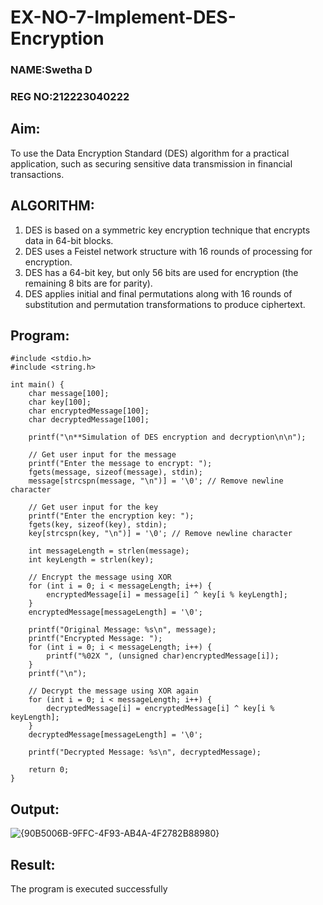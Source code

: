 # EX-NO-7-Implement-DES-Encryption
### NAME:Swetha D
### REG NO:212223040222
## Aim:

To use the Data Encryption Standard (DES) algorithm for a practical application, such as securing sensitive data transmission in financial transactions.

## ALGORITHM:

1. DES is based on a symmetric key encryption technique that encrypts data in 64-bit blocks.
2. DES uses a Feistel network structure with 16 rounds of processing for encryption.
3. DES has a 64-bit key, but only 56 bits are used for encryption (the remaining 8 bits are for parity).
4. DES applies initial and final permutations along with 16 rounds of substitution and permutation transformations to produce ciphertext.

## Program:
```
#include <stdio.h>
#include <string.h>

int main() {
    char message[100];
    char key[100];
    char encryptedMessage[100];
    char decryptedMessage[100];

    printf("\n**Simulation of DES encryption and decryption\n\n");

    // Get user input for the message
    printf("Enter the message to encrypt: ");
    fgets(message, sizeof(message), stdin);
    message[strcspn(message, "\n")] = '\0'; // Remove newline character

    // Get user input for the key
    printf("Enter the encryption key: ");
    fgets(key, sizeof(key), stdin);
    key[strcspn(key, "\n")] = '\0'; // Remove newline character

    int messageLength = strlen(message);
    int keyLength = strlen(key);

    // Encrypt the message using XOR
    for (int i = 0; i < messageLength; i++) {
        encryptedMessage[i] = message[i] ^ key[i % keyLength];
    }
    encryptedMessage[messageLength] = '\0';

    printf("Original Message: %s\n", message);
    printf("Encrypted Message: ");
    for (int i = 0; i < messageLength; i++) {
        printf("%02X ", (unsigned char)encryptedMessage[i]);
    }
    printf("\n");

    // Decrypt the message using XOR again
    for (int i = 0; i < messageLength; i++) {
        decryptedMessage[i] = encryptedMessage[i] ^ key[i % keyLength];
    }
    decryptedMessage[messageLength] = '\0';

    printf("Decrypted Message: %s\n", decryptedMessage);

    return 0;
}
```



## Output:
![{90B5006B-9FFC-4F93-AB4A-4F2782B88980}](https://github.com/user-attachments/assets/9439c0fd-f735-40a7-9952-b959aaf81231)


## Result:
  The program is executed successfully

